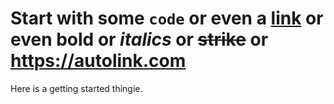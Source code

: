 # Start with some `code` or even a [link](https://google.com) or even **bold** or _italics_ or ~~strike~~ or https://autolink.com

Here is a getting started thingie.
